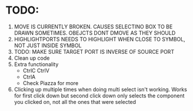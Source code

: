 # TODO:

1. MOVE IS CURRENTLY BROKEN. CAUSES SELECTINO BOX TO BE DRAWN SOMETIMES. OBEJCTS DONT DMOVE AS THEY SHOULD
2. HIGHLIGHTPORTS NEEDS TO HIGHLIGHT WHEN CLOSE TO SYMBOL, NOT JUST INSIDE SYMBOL
3. TODO: MAKE SURE TARGET PORT IS INVERSE OF SOURCE PORT
4. Clean up code
5. Extra functionality
    - CtrlC CtrlV
    - CtrlA
    - Check Piazza for more
6. Clicking up multiple times when doing multi select isn't working. Works for first click down but second click down only selects the component you clicked on, not all the ones that were selected